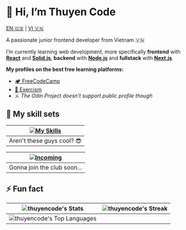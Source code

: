 # 👋 Hi, I’m Thuyen Code

[EN 🇬🇧](#-hi-im-thuyen-code) | [VI 🇻🇳](./README.🇻🇳.md)

A passionate junior frontend developer from Vietnam 🇻🇳

I’m currently learning web development, more specifically **frontend** with [**React**](https://react.dev) and [**Solid.js**](https://solidjs.com), **backend** with [**Node.js**](https://nodejs.org) and **fullstack** with [**Next.js**](https://nextjs.org).

**My profiles on the best free learning platforms:**

* [🏕️ FreeCodeCamp](https://www.freecodecamp.org/thuyencode)
* [💪 Exercism](https://exercism.org/profiles/thuyencode)
* ⚔️ *The Odin Project doesn't support public profile though*

## 🧰 My skill sets

| [![My Skills](https://skillicons.dev/icons?i=js,ts,html,css,tailwind,react,next,git,linux)](https://skillicons.dev) |
| :-----------------------------------------------------------------------------------------------------------------: |
|                                             Aren't these guys cool? 😎                                              |

| [![Incoming](https://skillicons.dev/icons?i=solidjs,astro,remix)](https://skillicons.dev) |
| :---------------------------------------------------------------------------------------: |
|                                Gonna join the club soon...                                |

## ⚡ Fun fact

|        ![thuyencode's Stats](https://github-readme-stats.vercel.app/api?username=thuyencode&theme=blueberry&show_icons=true&hide_border=true&count_private=true)         |  ![thuyencode's Streak](https://github-readme-streak-stats.herokuapp.com/?user=thuyencode&theme=blueberry&hide_border=true)  |
| :----------------------------------------------------------------------------------------------------------------------------------------------------------------------: | :--------------------------------------------------------------------------------------------------------------------------: |
| ![thuyencode's Top Languages](https://github-readme-stats.vercel.app/api/top-langs/?username=thuyencode&theme=blueberry&show_icons=true&hide_border=true&layout=compact) | |

<!-- You're the person number ![thuyencode's visitor counts](https://profile-counter.glitch.me/thuyencode/count.svg) to read this | -->
